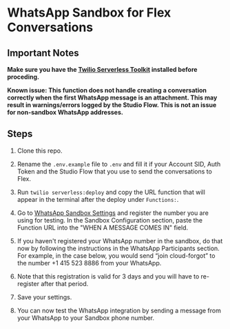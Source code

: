 # WhatsApp Sandbox for Flex Conversations

## Important Notes

**Make sure you have the [Twilio Serverless Toolkit](https://www.twilio.com/docs/labs/serverless-toolkit/getting-started) installed before proceding.**

**Known issue: This function does not handle creating a conversation correctly when the first WhatsApp message is an attachment. This may result in warnings/errors logged by the Studio Flow. This is not an issue for non-sandbox WhatsApp addresses.**

## Steps

1. Clone this repo.

2. Rename the `.env.example` file to `.env` and fill it if your Account SID, Auth Token and the Studio Flow that you use to send the conversations to Flex.

3. Run `twilio serverless:deploy` and copy the URL function that will appear in the terminal after the deploy under `Functions:`.

4. Go to [WhatsApp Sandbox Settings](https://console.twilio.com/us1/develop/sms/settings/whatsapp-sandbox?frameUrl=%2Fconsole%2Fsms%2Fwhatsapp%2Fsandbox%3Fx-target-region%3Dus1&_ga=2.242177409.2074132245.1662993239-2142102272.1654536143&_gac=1.250351348.1659991013.CjwKCAjw6MKXBhA5EiwANWLODGQK44ev5iAgqDVzkMKJnWNcrNTMGDPZEYotk2gFMFWtZcZc0mTjRBoCGdMQAvD_BwE) and register the number you are using for testing. In the Sandbox Configuration section, paste the Function URL into the "WHEN A MESSAGE COMES IN" field.

5. If you haven't registered your WhatsApp number in the sandbox, do that now by following the instructions in the WhatsApp Participants section. For example, in the case below, you would send “join cloud-forgot” to the number +1 415 523 8886 from your WhatsApp.

6. Note that this registration is valid for 3 days and you will have to re-register after that period.

7. Save your settings.

8. You can now test the WhatsApp integration by sending a message from your WhatsApp to your Sandbox phone number.
